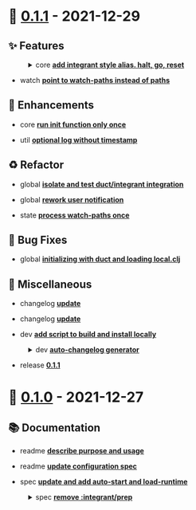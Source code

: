 # 🎉 [0.1.1](https://github.com/kkharji/clj-dev/tree/0.1.1) - 2021-12-29

## <!-- 0 -->✨ Features



<dl><dd><details><summary>core <b><a href="https://github.com/kkharji/clj-dev/commit/d0c258c087938d82543272ce1d3bede8268983bc">add integrant style alias. halt, go, reset</a></b></summary><br /><sup>This should be easier for people coming using integrant and integrant-repl.</sup></details></dd></dl>




- watch <b><a href="https://github.com/kkharji/clj-dev/commit/fa8935dbe1f7fbba4fb0ed4e289045d2ca0af2cf">point to watch-paths instead of paths</a></b>

## <!-- 1 -->🌱 Enhancements



- core <b><a href="https://github.com/kkharji/clj-dev/commit/e3e8c4f08b54ad3973452c760cb932b27db61de3">run init function only once</a></b>



- util <b><a href="https://github.com/kkharji/clj-dev/commit/a8f1cc35a4f5084bdb6eb62bbf79e2defcb18d35">optional log without timestamp</a></b>

## <!-- 2 -->♻️ Refactor



- global <b><a href="https://github.com/kkharji/clj-dev/commit/46d02594bbbedd7eb5b130018e5c7e6341487e34">isolate and test duct/integrant integration</a></b>
- global <b><a href="https://github.com/kkharji/clj-dev/commit/2a5fcfa8fe58dff17c98f33001731dfa410cba42">rework user notification</a></b>



- state <b><a href="https://github.com/kkharji/clj-dev/commit/da7ddd283de471cc6dc1099ad90a79469a2057f7">process watch-paths once</a></b>

## <!-- 3 -->🐛 Bug Fixes



- global <b><a href="https://github.com/kkharji/clj-dev/commit/5ff11fe0f58c4c417b315cf2cd1a31d1c130983f">initializing with duct and loading local.clj</a></b>

## <!-- 6 -->👷 Miscellaneous



- changelog <b><a href="https://github.com/kkharji/clj-dev/commit/f02b47c6afd8e3f1841aa42223b0054ca5875bc8">update</a></b>
- changelog <b><a href="https://github.com/kkharji/clj-dev/commit/581761d3e46515d93e26b6c0922fc5eb253814ff">update</a></b>



- dev <b><a href="https://github.com/kkharji/clj-dev/commit/9cd6839a0cf589704ffc396cb8e90f492a513f90">add script to build and install locally</a></b>
<dl><dd><details><summary>dev <b><a href="https://github.com/kkharji/clj-dev/commit/c7455feeed86986296ac8beb479c5f010217ee36">auto-changelog generator</a></b></summary><br /><sup>Now, what's missing is a github action to automatically do that 🙈</sup></details></dd></dl>




- release <b><a href="https://github.com/kkharji/clj-dev/commit/113f911557e92c5d560f28eef96ca5d552d5a785">0.1.1</a></b>


# 🎉 [0.1.0](https://github.com/kkharji/clj-dev/tree/0.1.0) - 2021-12-27

## <!-- 4 -->📚 Documentation



- readme <b><a href="https://github.com/kkharji/clj-dev/commit/601d035b3411fd2e22cd6e4de698b3c937e8eaf6">describe purpose and usage</a></b>
- readme <b><a href="https://github.com/kkharji/clj-dev/commit/5aba38d19e282ca0192857b19eba55717f737560">update configuration spec</a></b>



- spec <b><a href="https://github.com/kkharji/clj-dev/commit/7869cd70e0158475715999e47d1587f6667e7a3e">update and add auto-start and load-runtime</a></b>
<dl><dd><details><summary>spec <b><a href="https://github.com/kkharji/clj-dev/commit/24fe286ea5b4c0b7491de23c100c14d60660cf3b">remove :integrant/prep</a></b></summary><br /><sup>The point of ig/set-prep function is to read configuration and not to
produce side effects.

Though, It might be important for custom integrant setup, which is out
of scope right now.</sup></details></dd></dl>



